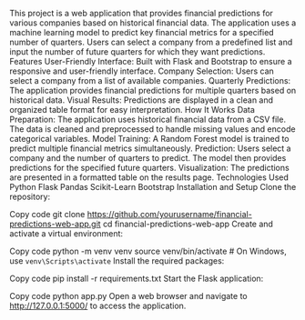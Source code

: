 This project is a web application that provides financial predictions for various companies based on historical financial data. The application uses a machine learning model to predict key financial metrics for a specified number of quarters. Users can select a company from a predefined list and input the number of future quarters for which they want predictions.
Features
User-Friendly Interface: Built with Flask and Bootstrap to ensure a responsive and user-friendly interface.
Company Selection: Users can select a company from a list of available companies.
Quarterly Predictions: The application provides financial predictions for multiple quarters based on historical data.
Visual Results: Predictions are displayed in a clean and organized table format for easy interpretation.
How It Works
Data Preparation: The application uses historical financial data from a CSV file. The data is cleaned and preprocessed to handle missing values and encode categorical variables.
Model Training: A Random Forest model is trained to predict multiple financial metrics simultaneously.
Prediction: Users select a company and the number of quarters to predict. The model then provides predictions for the specified future quarters.
Visualization: The predictions are presented in a formatted table on the results page.
Technologies Used
Python
Flask
Pandas
Scikit-Learn
Bootstrap
Installation and Setup
Clone the repository:

Copy code
git clone https://github.com/yourusername/financial-predictions-web-app.git
cd financial-predictions-web-app
Create and activate a virtual environment:

Copy code
python -m venv venv
source venv/bin/activate  # On Windows, use `venv\Scripts\activate`
Install the required packages:

Copy code
pip install -r requirements.txt
Start the Flask application:

Copy code
python app.py
Open a web browser and navigate to http://127.0.0.1:5000/ to access the application.
